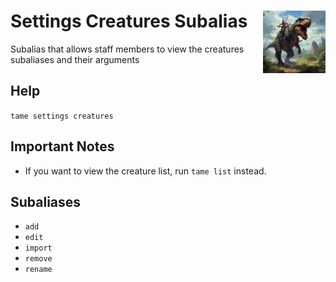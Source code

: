 <h1>Settings Creatures Subalias<img align="right" src="../../../Data/main.png" width="100px"></h1>

Subalias that allows staff members to view the creatures subaliases and their arguments

## Help
`tame settings creatures`

## Important Notes
- If you want to view the creature list, run `tame list` instead.

## Subaliases
- `add`
- `edit`
- `import`
- `remove`
- `rename`